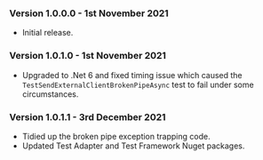 ### Version 1.0.0.0 - 1st November 2021 

* Initial release.

### Version 1.0.1.0 - 1st November 2021 

* Upgraded to .Net 6 and fixed timing issue which caused the ```TestSendExternalClientBrokenPipeAsync``` test to fail under some circumstances.

### Version 1.0.1.1 - 3rd December 2021 

* Tidied up the broken pipe exception trapping code.
* Updated Test Adapter and Test Framework Nuget packages.
